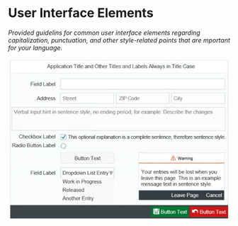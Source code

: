 # User Interface Elements

_Provided guidelins for common user interface elements regarding capitalization, punctuation, and other style-related points that are mportant for your language._

![](style_guide\images\uielements.jpg)